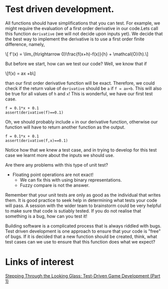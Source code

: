 

# Test driven development. 

All functions should have simplifications that you can test.
For example, we might require the evaluation of a first order derivative in our code.Lets call this function `derivative` (we will not decide upon inputs yet).
We decide that the best way to implement the derivative is to use a first order finite difference, namely,

\\[ f'(x) = \lim_{h\rightarrow 0}\frac{f(x+h)-f(x)}{h} + \mathcal{O}(h).\\]

But before we start, how can we test our code? 
Well, we know that if

\\[f(x) = ax +b\\]

than our first order derivative function will be exact.
Therefore, we could check if the return value of `derivative` should be `a` if `f = ax+b`.
This will also be true for all values of `h` and `x`!
This is wonderful, we have our first test case.

```
f = 0.1*x + 0.1
assert(derivative(f)==0.1)
```

Oh, we should probably include `x` in our derivative function, otherwise our function will have to return another function as the output. 

```
f = 0.1*x + 0.1
assert(derivative(f,x)==0.1)
```

Notice how that we knew a test case, and in trying to develop for this test case we learnt more about the inputs we should use. 

Are there any problems with this type of unit test? 
  - Floating point operations are not exact!
    - We can fix this with using binary representations. 
    - Fuzzy compare is not the answer. 

Remember that your unit tests are only as good as the individual that writes them.
It is good practice to seek help in determining what tests your code will pass.
A session with the wider team to brainstorm could be very helpful to make sure that code is sutiably tested. If you do not realise that something is a bug, how can you test it!

Building software is a complicated process that is always riddled with bugs. 
Test driven development is one approach to ensure that your code is "free" of bugs.
If it is decided that a new function should be created, think, what test cases can we use to ensure that this function does what we expect? 

# Links of interest
[Stepping Through the Looking Glass: Test-Driven Game Development (Part 1)](https://gamesfromwithin.com/stepping-through-the-looking-glass-test-driven-game-development-part-1)

